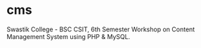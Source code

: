 # cms
Swastik College - BSC CSIT, 6th Semester Workshop on Content Management System using PHP &amp; MySQL.
